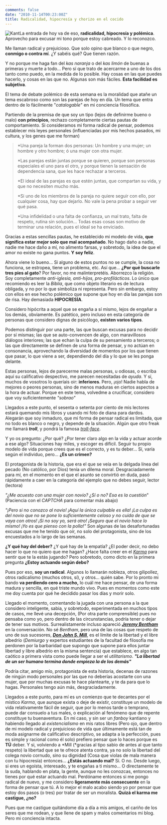```yaml
---
comments: false
date: "2010-11-14T00:23:00Z"
title: Radicalidad, hipocresía y chorizo en el cocido
---
```


![](http://www.dmbnader.es/contenido/uploads/2010/11/Kant.jpg "Kant")La
entrada de hoy va de eso, **radicalidad, hipocresía y polémica**.
Aprovecho para excusar mi tono porque estoy cabreado. Y lo reconozco.

Me llaman radical y prejuicioso. Que solo opino que blanco o que negro,
**conmigo o contra mí**. ¿Y sabéis qué? Que tienen razón.

Y no porque me haga fan del *kas naranja* o del *kas limón* de buenas a
primeras y muerte a todo... Pero sí que trato de acercarme a uno de los
dos tanto como puedo, en la medida de lo posible. Hay cosas en las que
puedes hacerlo, y cosas en las que no. Algunas son más fáciles. **Esta
facilidad es subjetiva**.

El tema de debate polémico de esta semana es la moralidad que atañe un
tema escabroso como son las parejas de hoy en día. Un tema que entra
dentro de lo fácilmente "*catalogable*" en mi conciencia filosófica.

Partiendo de la premisa de que soy un tipo (lejos de definirme bueno o
malo) **con principios**, rechazo completamente ciertas pautas de
comportamiento. Si consideramos mi forma radical de pensar, podemos
establecer mis leyes personales (influenciadas por mis hechos pasados,
mi cultura, y los genes que me forman)

> \*Una pareja la forman dos personas: Un hombre y una mujer; un hombre
> y otro hombre; ó una mujer con otra mujer.
>
> \*Las parejas están juntas porque se quieren, porque son personas
> especiales el uno para el otro, y porque tienen la sensación de
> dependencia sana, que les hace rechazar a terceros.
>
> \*El ideal de las parejas es que estén juntas, que compartan su vida,
> y que no necesiten mucho más.
>
> \*Si uno de los miembros de la pareja no quiere seguir con ello, por
> cualquier cosa, hay que dejarlo. No vale la pena probar a seguir ver
> qué pasa.
>
> \*Una infidelidad o una falta de confianza, un mal trato, falta de
> respeto, rutina sin solución... Todas esas cosas son motivo de
> terminar una relación, pues el ideal se ha enviciado.

Gracias a estas sencillas pautas, he establecido mi modelo de vida,
**que significa estar mejor solo que mal acompañado**. No hago daño a
nadie, nadie me hace daño a mí, no alimento farsas, y sobretodo, la idea
de que el amor no existe no gana puntos. **Y soy feliz**.

Ahora viene lo bueno... <!--more-->Si alguno de estos puntos no se
cumple, la cosa no funciona, se estropea, tiene un problema, etc. Así
que... **¿Por qué buscarle tres pies al gato**? Por favor, no me
malinterpretéis. Aborrezco la religión. Soy completamente *anti-iglesia,
anti-hijos, pro-profilácticos*. Lo único que recomiendo es leer la
*Biblia*, que como objeto literario es de lectura obligada, y no por lo
que simboliza ni representa. Pero sin embargo, estoy con ellos en ese
hecho polémico que supone que hoy en día las parejas son de risa. Hay
demasiada **HIPOCRESÍA**.

Considero hipócrita a aquel que se engaña a sí mismo, lejos de engañar a
los demás, obviamente. Es patético, pero incluso en esta categoría de
personas que considero dignas de psicólogo, **existen varios tipos**.

Podemos distinguir por una parte, las que buscan excusas para no decidir
por sí mismas; las que se auto-convencen de algo, con maravillosos
diálogos interiores; las que echan la culpa de su pensamiento a
terceros; o las que directamente se definen de una forma de pensar, y no
actúan en consonancia, aprovechando la diversidad de momentos por los
que tienen que pasar, lo que viene a ser, dependiendo del día y lo que
se les ponga delante.

Estas personas, lejos de parecerme malas personas, u odiosas, o escriba
aquí su calificativo despectivo, me parecen necesitadas de *ayuda*. Y
sí, muchos de vosotros lo queríais oir: **inferiores**. Pero, ¡ojo!
Nadie habla de mejores o peores personas, sino de menos maduras en
ciertos aspectos a la hora de actuar. Porque en este tema, volvedme a
crucificar, considero que voy suficientemente *"sobrao"*

Llegados a este punto, el sesenta o setenta por ciento de mis lectores
estará quemando mis libros y usando mi foto de diana para dardos.
Alegarán que soy inmaduro, que mi forma de pensar radical es limitada,
que no todo es blanco o negro, y depende de la situación. Algún que otro
freak me llamará ***troll***, y pondrá la famosa
*[troll-face](http://www.threadbombing.com/data/media/13/75378-TrollFace.png "Troll-Face")*.

Y yo os pregunto: ¿Por qué? ¿Por tener claro algo en la vida y actuar
acorde a ese algo? Situaciones hay miles, y escoger es difícil. Seguir
tu propio modelo de vida porque crees que es el correcto, y es tu
deber... Sí, varía según el individuo, pero... **¿Es un crimen?**

El protagonista de la historia, que era el que se veía en la delgada
línea del pecado (No católico, por Dios) tenía un dilema moral.
Desgraciadamente para mí, en el momento en el que el asunto se convirtió
en duda, pasó rápidamente a caer en la categoría del ejemplo que no
debes seguir, lector (lectora)

*"¿Me acuesto con una mujer con novio? ¿Sí o no? Esa es la cuestión*"
(Paciencia con el *CAPTCHA* para comentar más abajo)

*"¡Pero si no conozco al novio! ¡Aquí la única culpable es ella! ¡La
culpa es del novio que no se pone lo suficientemente celoso y no cuida
de que se vaya con otros! ¡Si no soy yo, será otro! ¡Seguro que el novio
hace lo mismo! ¡Yo es que pienso con la polla!"* Son algunas de las
desafortunadas excusas que me he tenido que oír, no solo del
protagonista, sino de los encuestados a lo largo de las semanas.

**¿Y qué hay del deber?** ¿Y qué hay de la empatía? ¿El poder decir, no
debo hacer lo que no quiero que me hagan? ¿Hace falta creer en el
*[Karma](http://es.wikipedia.org/wiki/Karma "El Karma")* para sentir que
te la estás jugando? Pero sobretodo, como dicto en la primera pregunta
**¿Estoy actuando según debo?**

Pues por eso, **soy un radical**. Algunos lo llamarán nobleza, otros
gilipollez, otros radicalismo (muchos otros, sí), y otros... quién sabe.
Por lo pronto mi bando **va perdiendo cero a mucho,** lo cuál me hace
pensar, de una forma madura y sencilla, en qué triste mundo vivo. Pues
en momentos como este me doy cuenta por qué he decidido pasar los días y
morir solo.

Llegado el momento, comentando la jugada con una persona a la que
considero inteligente, sabia, y sobretodo, experimentada en muchos tipos
de casos, me llevé una decepción, (Por otra parte comprensible) pues no
pensaba como yo, pero dentro de las circunstancias, podría tener o dejar
de tener sus motivos. Surrealistamente incluso apareció *[**Jeremy
Bentham**](http://www.iep.utm.edu/bentham/ "Jeremy Bentham")* en la
conversación. No sé *Bentham*, pero una de las cosas que respeto de uno
de sus sucesores, **[*Don John S.
Mill*](http://www.alcoberro.info/V1/utilitarisme9.htm "Mill")**, es el
límite de la libertad y el libre albedrío (*Demiurgo* y expertos
estudiantes de la facultad de filosofía me perdonen por la barbaridad
que supongo que supone para ellos juntar libertad y libre albedrío en la
misma sentencia) que establece, en algo tan caótico a primera vista como
puede llegar a ser el *utilitarismo*. ***"La libertad de un ser humano
termina donde empieza la de los demás"***

Podría citar, amigo mío, protagonista de esta historia, decenas de
razones de ningún modo personales por las que no deberías acostarte con
una mujer, que por muchas excusas te hace plantearte, y te da para que
lo hagas. Personales tengo aún más, desgraciadamente.

Llegados a este punto, para mí es un comienzo que te decantes por el
místico *Karma*, que aunque exista o deje de existir, constituye un
modelo de vida relativamente fácil de seguir, que por lo menos tarde o
temprano, puede dar consuelo a tus males, o explicación al fenómeno que
de repente constituye tu buenaventura. En mi caso, y sin ser un *fanboy*
kantiano y habiendo llegado al *existencialismo* en mis ratos libres
(Pero ojo, que dentro de mi modelo radical y prejuicioso de vida que
últimamente está tan de moda asignarme de calificativo descriptivo, se
adapta a la perfección, pues es simple y racional como él solo) prefiero
pensar que lo haces porque es **TÚ** deber. Y si, volviendo a *Mill
(*gracias al tipo sabio de antes al que tanto respeto) la libertad que
se te ofrece atenta contra, ya no solo la libertad del colega novio
cornudo, sino su dignidad (Cosa que violas de mala manera con tu
hipocresía) entonces... **¿Estás actuando mal?** Sí. O no. Desde luego,
si eres un egoísta, interesado, y te engañas a ti mismo... O
directamente te la suda, hablando en plata, la gente, aunque no les
conozcas, entonces no tienes por qué estar actuando mal. Perdóname
entonces si me pongo radical de nuevo, y me considero **ligeramente más
consecuente** en la forma de pensar que tú. A lo mejor el malo acabo
siendo yo por pensar que estoy dos pasos (o tres) por tratar de ser un
moralista. **Quizá el karma me castigue, ¿no?**

Pues que me castigue quitándome día a día a mis amigos, el cariño de los
seres que me rodean, y que llene de spam y malos comentarios mi blog.
Pero mi conciencia intacta.

